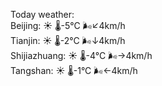 Today weather:  
Beijing: ☀️   🌡️-5°C 🌬️↙4km/h  
Tianjin: ☀️   🌡️-2°C 🌬️↓4km/h  
Shijiazhuang: ☀️   🌡️-4°C 🌬️→4km/h  
Tangshan: ☀️   🌡️-1°C 🌬️←4km/h  
